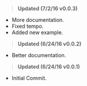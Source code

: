 ><b>Updated (7/2/16 v0.0.3)</b><br>
* More documentation.<br>
* Fixed tempo.<br>
* Added new example.<br>

><b>Updated (6/24/16 v0.0.2)</b><br>
* Better documentation.<br>

><b>Updated (6/24/16 v0.0.1)</b><br>
* Initial Commit.<br>
